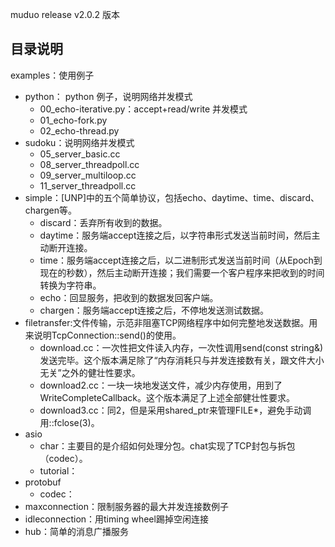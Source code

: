 muduo release v2.0.2 版本

## 目录说明
examples：使用例子
* python： python 例子，说明网络并发模式
  * 00_echo-iterative.py：accept+read/write 并发模式 
  * 01_echo-fork.py
  * 02_echo-thread.py
* sudoku：说明网络并发模式
  * 05_server_basic.cc
  * 08_server_threadpoll.cc
  * 09_server_multiloop.cc
  * 11_server_threadpoll.cc
* simple：[UNP]中的五个简单协议，包括echo、daytime、time、discard、chargen等。
  * discard：丢弃所有收到的数据。   
  * daytime：服务端accept连接之后，以字符串形式发送当前时间，然后主动断开连接。   
  * time：服务端accept连接之后，以二进制形式发送当前时间（从Epoch到现在的秒数），然后主动断开连接；我们需要一个客户程序来把收到的时间转换为字符串。   
  * echo：回显服务，把收到的数据发回客户端。   
  * chargen：服务端accept连接之后，不停地发送测试数据。
* filetransfer:文件传输，示范非阻塞TCP网络程序中如何完整地发送数据。用来说明TcpConnection::send()的使用。
  * download.cc：一次性把文件读入内存，一次性调用send(const string&)发送完毕。这个版本满足除了“内存消耗只与并发连接数有关，跟文件大小无关”之外的健壮性要求。
  * download2.cc：一块一块地发送文件，减少内存使用，用到了WriteCompleteCallback。这个版本满足了上述全部健壮性要求。
  * download3.cc：同2，但是采用shared_ptr来管理FILE*，避免手动调用::fclose(3)。
* asio
  * char：主要目的是介绍如何处理分包。chat实现了TCP封包与拆包（codec）。
  * tutorial：
* protobuf
  * codec：
* maxconnection：限制服务器的最大并发连接数例子
* idleconnection：用timing wheel踢掉空闲连接
* hub：简单的消息广播服务



